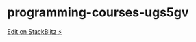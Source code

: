 # programming-courses-ugs5gv

[Edit on StackBlitz ⚡️](https://stackblitz.com/edit/programming-courses-ugs5gv)
